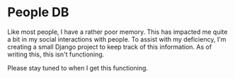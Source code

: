 # People DB
Like most people, I have a rather poor memory. This has impacted me
quite a bit in my social interactions with people. To assist with my
deficiency, I'm creating a small Django project to keep track of this
information. As of writing this, this isn't functioning.

Please stay tuned to when I get this functioning.
